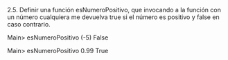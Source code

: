 2.5. Definir una función esNumeroPositivo, que invocando a la función con un número
cualquiera me devuelva true si el número es positivo y false en caso contrario.

Main> esNumeroPositivo (-5)
False

Main> esNumeroPositivo 0.99
True 